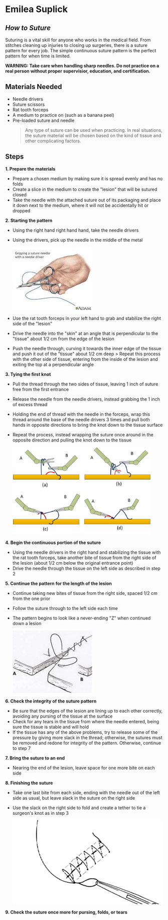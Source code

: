 # Emilea Suplick
## _How to Suture_


Suturing is a vital skill for anyone who works in the medical field. From stitches cleaning up injuries to closing up surgeries, there is a suture pattern for every job. The simple continuous suture pattern is the perfect pattern for when time is limited.

**WARNING: Take care when handling sharp needles. Do not practice on a real person without proper supervisior, education, and certification.**


## Materials Needed

- Needle drivers
- Suture scissors
- Rat tooth forceps
- A medium to practice on (such as a banana peel)
- Pre-loaded suture and needle
    > Any type of suture can be used when practicing. In real situations, the suture material will be chosen based on the kind of tissue and other complicating factors.


## Steps
 **1.  Prepare the materials**
 
   - Prepare a chosen medium by making sure it is spread evenly and has no folds
   - Create a slice in the medium to create the "lesion" that will be sutured closed
   - Take the needle with the attached suture out of its packaging and place it down next to the medium, where it will not be accidentally hit or dropped
 
 **2.  Starting the pattern**
 
   - Using the right hand right hand hand, take the needle drivers
   - Using the drivers, pick up the needle in the middle of the metal

     ![Needle Drivers](drivers.jpg)

   - Use the rat tooth forceps in your left hand to grab and stabilize the right side of the "lesion"
   - Drive the needle into the "skin" at an angle that is perpendicular to the "tissue" about 1/2 cm from the edge of the lesion
   - Push the needle through, curving it towards the inner edge of the tissue and push it out of the "tissue" about 1/2 cm deep
            > Repeat this process with the other side of tissue, entering from the inside of the lesion and exiting the top at a perpendicular angle

**3.  Tying the first knot**

   -  Pull the thread through the two sides of tissue, leaving 1 inch of suture free from the first entrance
   -  Release the needle from the needle drivers, instead grabbing the 1 inch of excess thread
   -  Holding the end of thread with the needle in the forceps, wrap this thread around the base of the needle drivers 3 times and pull both hands in opposite directions to bring the knot down to the tissue surface
   -  Repeat the process, instead wrapping the suture once around in the opposite direction and pulling the knot down to the tissue

      ![surgeon's knot](surgeon.knot.png)

 **4.  Begin the continuous portion of the suture**
 
   - Using the needle drivers in the right hand and stabilizing the tissue with the rat tooth forceps, take another bite of tissue from the right side of the lesion (about 1/2 cm below the original entrance point)
   -  Drive the needle through the tissue on the left side as described in step 2

**5.  Continue the pattern for the length of the lesion**

   - Continue taking new bites of tissue from the right side, spaced 1/2 cm from the one prior
   - Follow the suture through to the left side each time
   - The pattern begins to look like a never-ending "Z" when continued down a lesion
 
     ![pattern](continuous.pattern.jpg)
 
 **6. Check the integrity of the suture pattern**
 
   - Be sure that the edges of the lesion are lining up to each other correctly, avoiding any pursing of the tissue at the surface
   - Check for any tears in the tissue from where the needle entered, being sure the tissue is stable and will hold
   - If the tissue has any of the above problems, try to release some of the pressure by giving more slack in the thread; otherwise, the sutures must be removed and redone for integrity of the pattern. Otherwise, continue to step 7
 
 **7. Bring the suture to an end**
 
   - Nearing the end of the lesion, leave space for one more bite on each side

**8. Finishing the suture**

   - Take one last bite from each side, ending with the needle out of the left side as usual, but leave slack in the suture on the right side
   - Use the slack on the right side to fold and create a tether to tie a surgeon's knot as in step 3
 
     ![end](end.knot.png)
 
 
 **9. Check the suture once more for pursing, folds, or tears**


